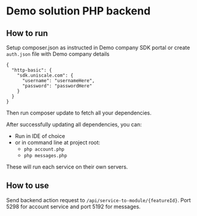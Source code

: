 # Demo solution PHP backend

## How to run

Setup composer.json as instructed in Demo company SDK portal or create `auth.json` file with Demo company details
```
{
  "http-basic": {
    "sdk.uniscale.com": {
      "username": "usernameHere",
      "password": "passwordHere"
    }
  }
}
```

Then run composer update to fetch all your dependencies.

After successfully updating all dependencies, you can:
- Run in IDE of choice
- or in command line at project root:
    - `php account.php`
    - `php messages.php`

These will run each service on their own servers.

## How to use

Send backend action request to `/api/service-to-module/{featureId}`. Port 5298 for account service and port 5192 for messages.